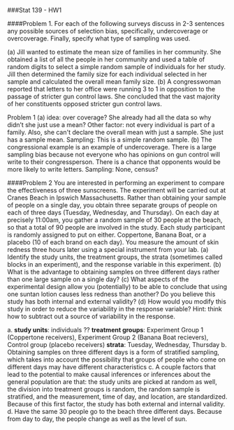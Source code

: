 ###Stat 139 - HW1

####Problem 1. 
For each of the following surveys discuss in 2-3 sentences any possible sources of selection
bias, specifically, undercoverage or overcoverage. Finally, specify what type of sampling was used.

(a) Jill wanted to estimate the mean size of families in her community. She obtained a list of all
the people in her community and used a table of random digits to select a simple random sample
of individuals for her study. Jill then determined the family size for each individual selected in her
sample and calculated the overall mean family size.
(b) A congresswoman reported that letters to her office were running 3 to 1 in opposition to the
passage of stricter gun control laws. She concluded that the vast majority of her constituents opposed
stricter gun control laws.

Problem 1
(a) idea: over coverage? She already had all the data so why didn’t she just use a mean? Other factor: not every individual is part of a family. Also, she can't declare the overall mean with just a sample. She just has a sample mean. Sampling: This is a simple random sample. 
(b) The congressional example is an example of undercoverage. There is a large sampling bias because not everyone who has opinions on gun control will write to their congressperson. There is a chance that opponents would be more likely to write letters. Sampling: None, census?

####Problem 2
You are interested in performing an experiment to compare the effectiveness of three
sunscreens. The experiment will be carried out at Cranes Beach in Ipswich Massachusetts. Rather
than obtaining your sample of people on a single day, you obtain three separate groups of people
on each of three days (Tuesday, Wednesday, and Thursday). On each day at precisely 11:00am, you
gather a random sample of 30 people at the beach, so that a total of 90 people are involved in the
study. Each study participant is randomly assigned to put on either. Coppertone, Banana Boat, or
a placebo (10 of each brand on each day). You measure the amount of skin redness three hours later
using a special instrument from your lab.
(a) Identify the study units, the treatment groups, the strata (sometimes called blocks in an experiment),
and the response variable in this experiment.
(b) What is the advantage to obtaining samples on three different days rather than one large sample
on a single day?
(c) What aspects of the experimental design allow you (potentially) to be able to conclude that using
one suntan lotion causes less redness than another? Do you believe this study has both internal and
external validity?
(d) How would you modify this study in order to reduce the variability in the response variable? Hint:
think how to subtract out a source of variability in the response.


a. **study units**: individuals ??
    **treatment groups**: Experiment Group 1 (Coppertone receivers), Experiment Group 2 (Banana Boat recievers), Control group (placebo receivers)
    **strata**: Tuesday, Wednesday, Thursday
b. Obtaining samples on three different days is a form of stratified sampling, which takes into account the possibility that groups of people who come on different days may have different characteristics
c. A couple factors that lead to the potential to make causal inferences or inferences about the general population are that: the study units are picked at random as well, the division into treatment groups is random, the random sample is stratified, and the measurement, time of day, and location, are standardized. Because of this first factor, the study has both external and internal validity.
d. Have the same 30 people go to the beach three different days. Because from day to day, the people change as well as the level of sun. 


